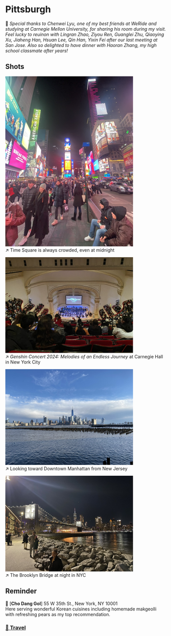 # Pittsburgh

🩵 *Special thanks to Chenwei Lyu, one of my best friends at WeRide and studying at Carnegie Mellon University, for sharing his room during my visit. Feel lucky to reuinon with Lingran Zhao, Ziyou Ren, Guanglei Zhu, Qiaoying Xu, Jiaheng Han, Hsuan Lee, Qin Han, Yixin Fei after our last meeting at San Jose. Also so delighted to have dinner with Haoran Zhang, my high school classmate after years!*

## Shots

<img src="../img/NYC/timesquare.jpeg" width=400/>\
↗️ Time Square is always crowded, even at midnight

<img src="../img/NYC/genshin.jpeg" width=400/>\
↗️ *Genshin Concert 2024: Melodies of an Endless Journey* at Carnegie Hall in New York City

<img src="../img/NYC/island.jpeg" width=400/>\
↗️ Looking toward Downtown Manhattan from New Jersey

<img src="../img/NYC/bridge.jpeg" width=400/>\
↗️ The Brooklyn Bridge at night in NYC

## Reminder
📍 [**Cho Dang Gol**] 55 W 35th St., New York, NY 10001\
Here serving wonderful Korean cuisines including homemade makgeolli with refreshing pears as my top recommendation. 


### [🚢 Travel](./travel.md)